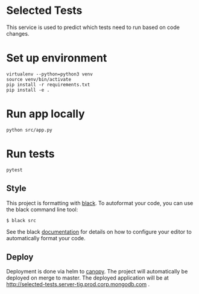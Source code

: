 # Selected Tests

This service is used to predict which tests need to run based on code changes.

# Set up environment
```
virtualenv --python=python3 venv
source venv/bin/activate
pip install -r requirements.txt
pip install -e .
```

# Run app locally
```
python src/app.py
```

# Run tests
```
pytest
```

## Style

This project is formatting with [black](https://github.com/psf/black). To autoformat your code, you
can use the black command line tool:

```
$ black src
```

See the black [documentation](https://github.com/psf/black#editor-integration) for details on how
to configure your editor to automatically format your code.

## Deploy

Deployment is done via helm to [canopy](https://github.com/10gen/kanopy-docs#index). The project
will automatically be deployed on merge to master. The deployed application will be at
http://selected-tests.server-tig.prod.corp.mongodb.com .
